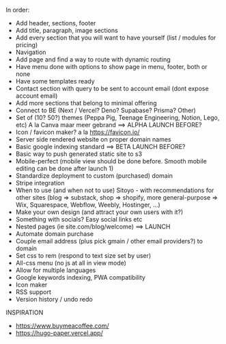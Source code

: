 In order:
- Add header, sections, footer
- Add title, paragraph, image sections
- Add every section that you will want to have yourself (list / modules for pricing)
- Navigation
- Add page and find a way to route with dynamic routing
- Have menu done with options to show page in menu, footer, both or none
- Have some templates ready
- Contact section with query to be sent to account email (dont expose account email)
- Add more sections that belong to minimal offering
- Connect to BE (Next / Vercel? Deno? Supabase? Prisma? Other)
- Set of (10? 50?) themes (Peppa Pig, Teenage Engineering, Notion, Lego, etc) A la Canva maar meer gebrand
==> ALPHA LAUNCH BEFORE?
- Icon / favicon maker? a la https://favicon.io/
- Server side rendered website on proper domain names
- Basic google indexing standard
==> BETA LAUNCH BEFORE?
- Basic way to push generated static site to s3
- Mobile-perfect (mobile view should be done before. Smooth mobile editing can be done after launch 1)
- Standardize deployment to custom (purchased) domain
- Stripe integration
- When to use (and when not to use) Sitoyo - with recommendations for other sites (blog => substack, shop => shopify, more general-purpose => Wix, Squarespace, Webflow, Weebly, Hostinger, ...)
- Make your own design (and attract your own users with it?)
- Something with socials? Easy social links etc
- Nested pages (ie site.com/blog/welcome)
==> LAUNCH
- Automate domain purchase
- Couple email address (plus pick gmain / other email providers?) to domain
- Set css to rem (respond to text size set by user)
- All-css menu (no js at all in view mode)
- Allow for multiple languages
- Google keywords indexing, PWA compatibility
- Icon maker
- RSS support
- Version history / undo redo

INSPIRATION
- https://www.buymeacoffee.com/
- https://hugo-paper.vercel.app/
